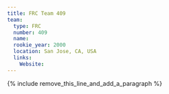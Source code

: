 ```yaml
---
title: FRC Team 409
team:
  type: FRC
  number: 409
  name:
  rookie_year: 2000
  location: San Jose, CA, USA
  links:
    Website:
---
```


{% include remove_this_line_and_add_a_paragraph %}